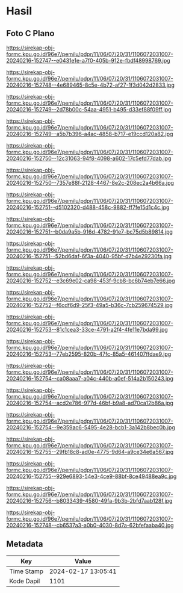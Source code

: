 # Hasil

## Foto C Plano

https://sirekap-obj-formc.kpu.go.id/96e7/pemilu/pdpr/11/06/07/20/31/1106072031007-20240216-152747--e0431e1e-a7f0-405b-912e-fbdf48998769.jpg

https://sirekap-obj-formc.kpu.go.id/96e7/pemilu/pdpr/11/06/07/20/31/1106072031007-20240216-152748--4e689465-8c5e-4b72-af27-1f3d042d2833.jpg

https://sirekap-obj-formc.kpu.go.id/96e7/pemilu/pdpr/11/06/07/20/31/1106072031007-20240216-152749--2d78b00c-54aa-4951-b495-d33ef88f09ff.jpg

https://sirekap-obj-formc.kpu.go.id/96e7/pemilu/pdpr/11/06/07/20/31/1106072031007-20240216-152749--a5b7b396-a4ac-4858-b717-e19ccd120a82.jpg

https://sirekap-obj-formc.kpu.go.id/96e7/pemilu/pdpr/11/06/07/20/31/1106072031007-20240216-152750--12c31063-94f8-4098-a602-17c5efd77dab.jpg

https://sirekap-obj-formc.kpu.go.id/96e7/pemilu/pdpr/11/06/07/20/31/1106072031007-20240216-152750--7357e88f-2128-4467-8e2c-208ec2a4b66a.jpg

https://sirekap-obj-formc.kpu.go.id/96e7/pemilu/pdpr/11/06/07/20/31/1106072031007-20240216-152751--d5102320-d488-458c-9882-ff7fe15d1c4c.jpg

https://sirekap-obj-formc.kpu.go.id/96e7/pemilu/pdpr/11/06/07/20/31/1106072031007-20240216-152751--b0da9a5b-916d-4782-91e7-bc75d5b89814.jpg

https://sirekap-obj-formc.kpu.go.id/96e7/pemilu/pdpr/11/06/07/20/31/1106072031007-20240216-152751--52bd6daf-6f3a-4040-95bf-d7b4e29230fa.jpg

https://sirekap-obj-formc.kpu.go.id/96e7/pemilu/pdpr/11/06/07/20/31/1106072031007-20240216-152752--e3c69e02-ca98-453f-9cb8-bc6b74eb7e66.jpg

https://sirekap-obj-formc.kpu.go.id/96e7/pemilu/pdpr/11/06/07/20/31/1106072031007-20240216-152752--f6cdf6d9-25f3-49a5-b36c-7cb259674529.jpg

https://sirekap-obj-formc.kpu.go.id/96e7/pemilu/pdpr/11/06/07/20/31/1106072031007-20240216-152753--81c1cea3-33ce-4791-a2f4-4fe11e7bda99.jpg

https://sirekap-obj-formc.kpu.go.id/96e7/pemilu/pdpr/11/06/07/20/31/1106072031007-20240216-152753--77eb2595-820b-47fc-85a5-461407ffdae9.jpg

https://sirekap-obj-formc.kpu.go.id/96e7/pemilu/pdpr/11/06/07/20/31/1106072031007-20240216-152754--ca08aaa7-a04c-440b-a0ef-514a2b150243.jpg

https://sirekap-obj-formc.kpu.go.id/96e7/pemilu/pdpr/11/06/07/20/31/1106072031007-20240216-152754--acd2e786-977d-46bf-b9a8-ad70ca12b86a.jpg

https://sirekap-obj-formc.kpu.go.id/96e7/pemilu/pdpr/11/06/07/20/31/1106072031007-20240216-152754--9e359ac6-5495-4e28-bcb1-3a142b8bec0b.jpg

https://sirekap-obj-formc.kpu.go.id/96e7/pemilu/pdpr/11/06/07/20/31/1106072031007-20240216-152755--29fb18c8-ad0e-4775-9d64-a9ce34e6a567.jpg

https://sirekap-obj-formc.kpu.go.id/96e7/pemilu/pdpr/11/06/07/20/31/1106072031007-20240216-152755--929e6893-54e3-4ce9-88bf-8ce49488ea9c.jpg

https://sirekap-obj-formc.kpu.go.id/96e7/pemilu/pdpr/11/06/07/20/31/1106072031007-20240216-152756--b8033439-4580-49fa-9b3b-2bfd7aab128f.jpg

https://sirekap-obj-formc.kpu.go.id/96e7/pemilu/pdpr/11/06/07/20/31/1106072031007-20240216-152748--cb6537a3-a0b0-4030-8d7a-62bfefaaba40.jpg


## Metadata

| Key        | Value               |
| ---------- | ------------------- |
| Time Stamp | 2024-02-17 13:05:41 |
| Kode Dapil | 1101                |



